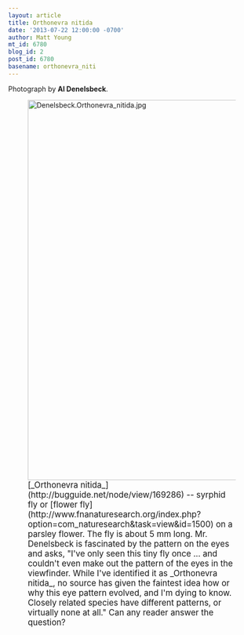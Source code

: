 ```yaml
---
layout: article
title: Orthonevra nitida
date: '2013-07-22 12:00:00 -0700'
author: Matt Young
mt_id: 6780
blog_id: 2
post_id: 6780
basename: orthonevra_niti
---
```

Photograph by **Al Denelsbeck**.

<figure>
<img src="http://pandasthumb.org/Denelsbeck.Orthonevra_nitida.jpg" alt="Denelsbeck.Orthonevra_nitida.jpg" width="600" height="775" />
<figcaption markdown="span">
<big>[_Orthonevra nitida_](http://bugguide.net/node/view/169286) -- syrphid fly or [flower fly](http://www.fnanaturesearch.org/index.php?option=com_naturesearch&amp;task=view&amp;id=1500) on a parsley flower. The fly is about 5 mm long.  Mr. Denelsbeck is fascinated by the pattern on the eyes and asks, "I've only seen this tiny fly once ... and couldn't even make out the pattern of the eyes in the viewfinder. While I've identified it as _Orthonevra nitida_, no source has given the faintest idea how or why this eye pattern evolved, and I'm dying to know. Closely related species have different patterns, or virtually none at all." Can any reader answer the question?</big>

</figcaption>
</figure>
